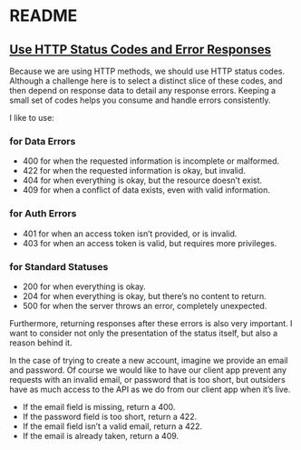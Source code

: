 # README

## [Use HTTP Status Codes and Error Responses](https://github.com/peterboyer/restful-api-design-tips#use-http-status-codes-and-error-responses)

Because we are using HTTP methods, we should use HTTP status codes.
Although a challenge here is to select a distinct slice of these codes,
and then depend on response data to detail any response errors.
Keeping a small set of codes helps you consume and handle errors consistently.

I like to use:

### for Data Errors

* 400 for when the requested information is incomplete or malformed.
* 422 for when the requested information is okay, but invalid.
* 404 for when everything is okay, but the resource doesn’t exist.
* 409 for when a conflict of data exists, even with valid information.

### for Auth Errors

* 401 for when an access token isn’t provided, or is invalid.
* 403 for when an access token is valid, but requires more privileges.

### for Standard Statuses

* 200 for when everything is okay.
* 204 for when everything is okay, but there’s no content to return.
* 500 for when the server throws an error, completely unexpected.

Furthermore, returning responses after these errors is also very important.
I want to consider not only the presentation of the status itself,
but also a reason behind it.

In the case of trying to create a new account, imagine we provide an email
and password. Of course we would like to have our client app prevent
any requests with an invalid email, or password that is too short,
but outsiders have as much access to the API as we do from our client app
when it’s live.

* If the email field is missing, return a 400.
* If the password field is too short, return a 422.
* If the email field isn’t a valid email, return a 422.
* If the email is already taken, return a 409.
